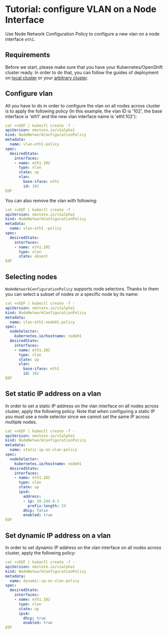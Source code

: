 # Tutorial: configure VLAN on a Node Interface

Use Node Network Configuration Policy to configure a new vlan on a node interface `eth1`.

## Requirements

Before we start, please make sure that you have your Kubernetes/OpenShift
cluster ready. In order to do that, you can follow the guides of deployment on
[local cluster](deployment-local-cluster.md) or your
[arbitrary cluster](deployment-arbitrary-cluster.md).

## Configure vlan

All you have to do in order to configure the vlan on all nodes across cluster is
to apply the following policy
(In this example, the vlan ID is '102', the base interface is 'eth1' and the new vlan interface name is 'eth1.102'):

```yaml
cat <<EOF | kubectl create -f -
apiVersion: nmstate.io/v1alpha1
kind: NodeNetworkConfigurationPolicy
metadata:
  name: vlan-eth1-policy
spec:
  desiredState:
    interfaces:
    - name: eth1.102
      type: vlan
      state: up
      vlan:
        base-iface: eth1
        id: 102
EOF
```

You can also remove the vlan with following:

```yaml
cat <<EOF | kubectl create -f -
apiVersion: nmstate.io/v1alpha1
kind: NodeNetworkConfigurationPolicy
metadata:
  name: vlan-eth1 -policy
spec:
  desiredState:
    interfaces:
    - name: eth1.102
      type: vlan
      state: absent
EOF
```

## Selecting nodes

`NodeNetworkConfigurationPolicy` supports node selectors.
Thanks to them you can select a subset of nodes or a specific node by its name:

```yaml
cat <<EOF | kubectl create -f -
apiVersion: nmstate.io/v1alpha1
kind: NodeNetworkConfigurationPolicy
metadata:
  name: vlan-eth1-node01-policy
spec:
  nodeSelector:
    kubernetes.io/hostname: node01
  desiredState:
    interfaces:
    - name: eth1.102
      type: vlan
      state: up
      vlan:
        base-iface: eth1
        id: 102
EOF
```

## Set static IP address on a vlan

In order to set a static IP address on the vlan interface on all nodes across cluster, apply the following policy:
Note that when configuring a static IP you must use a node selector since we cannot set the same IP across multiple nodes.
```yaml
cat <<EOF | kubectl create -f -
apiVersion: nmstate.io/v1alpha1
kind: NodeNetworkConfigurationPolicy
metadata:
  name: static-ip-on-vlan-policy
spec:
  nodeSelector:
    kubernetes.io/hostname: node01
  desiredState:
    interfaces:
    - name: eth1.102
      type: vlan
      state: up
      ipv4:
        address:
        - ip: 10.244.0.1
          prefix-length: 24
        dhcp: false
        enabled: true
EOF
```

## Set dynamic IP address on a vlan

In order to set dynamic IP address on the vlan interface on all nodes across cluster, apply the following policy:

```yaml
cat <<EOF | kubectl create -f -
apiVersion: nmstate.io/v1alpha1
kind: NodeNetworkConfigurationPolicy
metadata:
  name: dynamic-ip-on-vlan-policy
spec:
  desiredState:
    interfaces:
    - name: eth1.102
      type: vlan
      state: up
      ipv4:
        dhcp: true
        enabled: true
EOF
```
